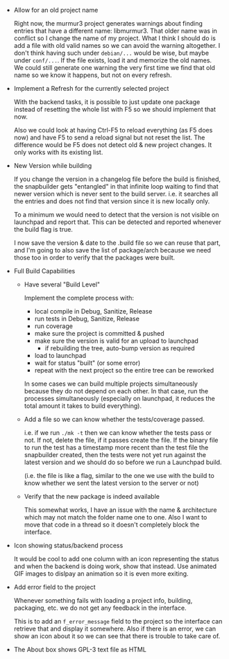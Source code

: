 
* Allow for an old project name

  Right now, the murmur3 project generates warnings about finding entries
  that have a different name: libmurmur3. That older name was in conflict
  so I change the name of my project. What I think I should do is add a
  file with old valid names so we can avoid the warning altogether. I
  don't think having such under `debian/...` would be wise, but maybe under
  `conf/...`. If the file exists, load it and memorize the old names. We
  could still generate one warning the very first time we find that old
  name so we know it happens, but not on every refresh.

* Implement a Refresh for the currently selected project

  With the backend tasks, it is possible to just update one package instead
  of resetting the whole list with F5 so we should implement that now.

  Also we could look at having Ctrl-F5 to reload everything (as F5 does
  now) and have F5 to send a reload signal but not reset the list.
  The difference would be F5 does not detect old & new project changes.
  It only works with its existing list.

* New Version while building

  If you change the version in a changelog file before the build is finished,
  the snapbuilder gets "entangled" in that infinite loop waiting to find that
  newer version which is never sent to the build server. i.e. it searches
  all the entries and does not find that version since it is new locally only.

  To a minimum we would need to detect that the version is not visible on
  launchpad and report that. This can be detected and reported whenever
  the build flag is true.

  I now save the version & date to the .build file so we can reuse that
  part, and I'm going to also save the list of package/arch because we
  need those too in order to verify that the packages were built.

* Full Build Capabilities

  * Have several "Build Level"

    Implement the complete process with:

    * local compile in Debug, Sanitize, Release
    * run tests in Debug, Sanitize, Release
    * run coverage
    * make sure the project is committed & pushed
    * make sure the version is valid for an upload to launchpad
      - if rebuilding the tree, auto-bump version as required
    * load to launchpad
    * wait for status "built" (or some error)
    * repeat with the next project so the entire tree can be reworked

    In some cases we can build multiple projects simultaneously because
    they do not depend on each other. In that case, run the processes
    simultaneously (especially on launchpad, it reduces the total amount
    it takes to build everything).

  * Add a file so we can know whether the tests/coverage passed.

    i.e. if we run `./mk -t` then we can know whether the tests pass or not.
    If not, delete the file, if it passes create the file. If the binary file
    to run the test has a timestamp more recent than the test file the
    snapbuilder created, then the tests were not yet run against the latest
    version and we should do so before we run a Launchpad build.

    (i.e. the file is like a flag, similar to the one we use with the build
    to know whether we sent the latest version to the server or not)

  * Verify that the new package is indeed available

    This somewhat works, I have an issue with the name & architecture which
    may not match the folder name one to one. Also I want to move that code
    in a thread so it doesn't completely block the interface.

* Icon showing status/backend process

  It would be cool to add one column with an icon representing the status
  and when the backend is doing work, show that instead. Use animated GIF
  images to dislpay an animation so it is even more exiting.

* Add error field to the project

  Whenever something fails with loading a project info, building, packaging,
  etc. we do not get any feedback in the interface.

  This is to add an `f_error_message` field to the project so the interface
  can retrieve that and display it somewhere. Also if there is an error, we
  can show an icon about it so we can see that there is trouble to take
  care of.

* The About box shows GPL-3 text file as HTML

